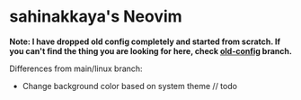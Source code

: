 # sahinakkaya's Neovim

**Note: I have dropped old config completely and started from scratch. If you can't find the thing you are looking for here, check [old-config](https://github.com/sahinakkaya/nvim-config/tree/old-config) branch.**

Differences from main/linux branch:
- Change background color based on system theme // todo

